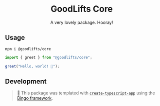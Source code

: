<h1 align="center">GoodLifts Core</h1>

<p align="center">
	A very lovely package.
	Hooray!
</p>

## Usage

```shell
npm i @goodlifts/core
```

```ts
import { greet } from "@goodlifts/core";

greet("Hello, world! 💖");
```

## Development

<!-- You can remove this notice if you don't want it 🙂 no worries! -->

> 💝 This package was templated with [`create-typescript-app`](https://github.com/JoshuaKGoldberg/create-typescript-app) using the [Bingo framework](https://create.bingo).
